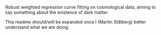 Robust weighted regression curve fitting on cosmological data, aiming to say something about the existence of dark matter.

This readme should/will be expanded once I (Martin Stålberg) better understand what we are doing.
